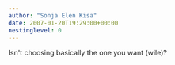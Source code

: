 ```yaml
---
author: "Sonja Elen Kisa"
date: 2007-01-20T19:29:00+00:00
nestinglevel: 0
---
```

Isn't choosing basically the one you want (wile)?